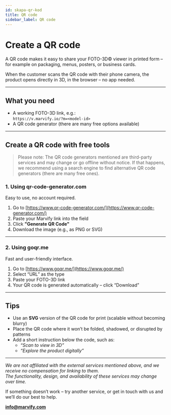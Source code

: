 ```yaml
---
id: skapa-qr-kod
title: QR code
sidebar_label: QR code
---
```

# Create a QR code

A QR code makes it easy to share your FOTO-3D© viewer in printed form – for example on packaging, menus, posters, or business cards.

When the customer scans the QR code with their phone camera, the product opens directly in 3D, in the browser – no app needed.


---

## What you need

- A working FOTO-3D link, e.g.:  
  `https://v.marvify.io/?m=<model-id>`  
- A QR code generator (there are many free options available)

---

## Create a QR code with free tools
> Please note: The QR code generators mentioned are third-party services and may change or go offline without notice. If that happens, we recommend using a search engine to find alternative QR code generators (there are many free ones).

### 1. **Using qr-code-generator.com**

Easy to use, no account required.

1. Go to [https://www.qr-code-generator.com/](https://www.qr-code-generator.com/)  
2. Paste your Marvify link into the field  
3. Click **"Generate QR Code"**  
4. Download the image (e.g., as PNG or SVG)

---

### 2. **Using goqr.me**

Fast and user-friendly interface.

1. Go to [https://www.goqr.me/](https://www.goqr.me/)  
2. Select “URL” as the type  
3. Paste your FOTO-3D link  
4. Your QR code is generated automatically – click “Download”

---

## Tips

- Use an **SVG** version of the QR code for print (scalable without becoming blurry)  
- Place the QR code where it won’t be folded, shadowed, or disrupted by patterns  
- Add a short instruction below the code, such as:  
  - *“Scan to view in 3D”*  
  - *“Explore the product digitally”*


---

*We are not affiliated with the external services mentioned above, and we receive no compensation for linking to them.  
The functionality, design, and availability of these services may change over time.*

If something doesn’t work – try another service, or get in touch with us and we’ll do our best to help.

**[info@marvify.com](mailto:info@marvify.com)**

